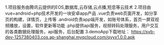 1.项目服务由腾讯云提供的EOS,数据库,云存储,云点播,短息等云技术
2.项目由vue+android+php技术开发的一块安卓app产品
.vue负责web页面开发，如分享页的构建，详情页，上传等
.android负责app端开发，如账号体系，首页一屏双视频播放，设置，软件更新等功能
.php提供api服务，视频转码处理服务，用户交互的各类数据处理服务，api服务，后台配置
3.demoApp下载地址：
https://syb-dev-1257380403.cos.ap-shanghai.myqcloud.com/qyyx1.0.0.apk
